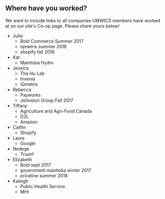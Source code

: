 ## Where have you worked?

We want to include links to all companies UMWICS members have worked at on our site's Co-op page. Please share yours below!

-   Julia
    -   Bold Commerce Summer 2017
    -   iqmetrix summer 2018
    -   shopify fall 2018
-   Kat
    -   Manitoba Hydro
-   Jessica
    -   The Hu Lab
    -   Invenia
    -   iQmetrix
-   Rebecca
    -   Payworks
    -   Johnston Group Fall 2017
-   Tiffany
    -   Agriculture and Agri-Food Canada
    -   D2L
    -   Amazon
-   Caitlin
    -   Shopify
-   Laura
    -   Google
-   Nedege
    -   Triumf
-   Elizabeth
    -   Bold sept 2017
    -   government manitoba winter 2017
    -   priceline summer 2018
-   Kaleigh
    -   Public Health Service
    -   MHI
